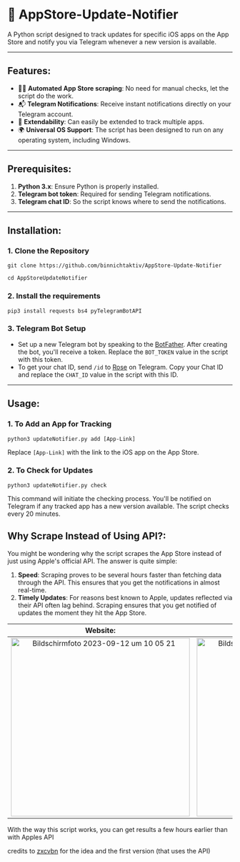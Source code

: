 # 📱 AppStore-Update-Notifier

A Python script designed to track updates for specific iOS apps on the App Store and notify you via Telegram whenever a new version is available.

---

## **Features:**
- 🕵️‍♂️ **Automated App Store scraping**: No need for manual checks, let the script do the work.
- 📬 **Telegram Notifications**: Receive instant notifications directly on your Telegram account.
- 📌 **Extendability**: Can easily be extended to track multiple apps.
- 🌍 **Universal OS Support**: The script has been designed to run on any operating system, including Windows.


---

## **Prerequisites:**
1. **Python 3.x**: Ensure Python is properly installed.
2. **Telegram bot token**: Required for sending Telegram notifications.
3. **Telegram chat ID**: So the script knows where to send the notifications.

---

## **Installation:**

### 1. Clone the Repository
```git clone https://github.com/binnichtaktiv/AppStore-Update-Notifier```


```cd AppStoreUpdateNotifier```

### 2. Install the requirements
```pip3 install requests bs4 pyTelegramBotAPI```

### 3. Telegram Bot Setup
- Set up a new Telegram bot by speaking to the [BotFather](https://t.me/botfather). After creating the bot, you'll receive a token. Replace the `BOT_TOKEN` value in the script with this token.
- To get your chat ID, send `/id` to [Rose](https://t.me/MissRose_bot) on Telegram. Copy your Chat ID and replace the `CHAT_ID` value in the script with this ID.

---

## **Usage:**

### 1. To Add an App for Tracking
```python3 updateNotifier.py add [App-Link]```


Replace `[App-Link]` with the link to the iOS app on the App Store.

### 2. To Check for Updates
```python3 updateNotifier.py check```


This command will initiate the checking process. You'll be notified on Telegram if any tracked app has a new version available. The script checks every 20 minutes.

## **Why Scrape Instead of Using API?**:
You might be wondering why the script scrapes the App Store instead of just using Apple's official API. The answer is quite simple:
1. **Speed**: Scraping proves to be several hours faster than fetching data through the API. This ensures that you get the notifications in almost real-time.
2. **Timely Updates**: For reasons best known to Apple, updates reflected via their API often lag behind. Scraping ensures that you get notified of updates the moment they hit the App Store.


Website:                   |  Api:
:-------------------------:|:-------------------------:
<img src="https://github.com/binnichtaktiv/AppStore-Update-Notifier/assets/96953964/d54ad84b-5ab9-4a2f-99fd-76887bbc33e5" alt="Bildschirmfoto 2023-09-12 um 10 05 21" width="400"/>  |  <img src="https://github.com/binnichtaktiv/AppStore-Update-Notifier/assets/96953964/c09d67b6-c2a1-4bea-9267-04b04292ff39" alt="Bildschirmfoto 2023-09-12 um 10 06 19" width="400"/>




With the way this script works, you can get results a few hours earlier than with Apples API


credits to [zxcvbn](https://github.com/asdfzxcvbn) for the idea and the first version (that uses the API)
